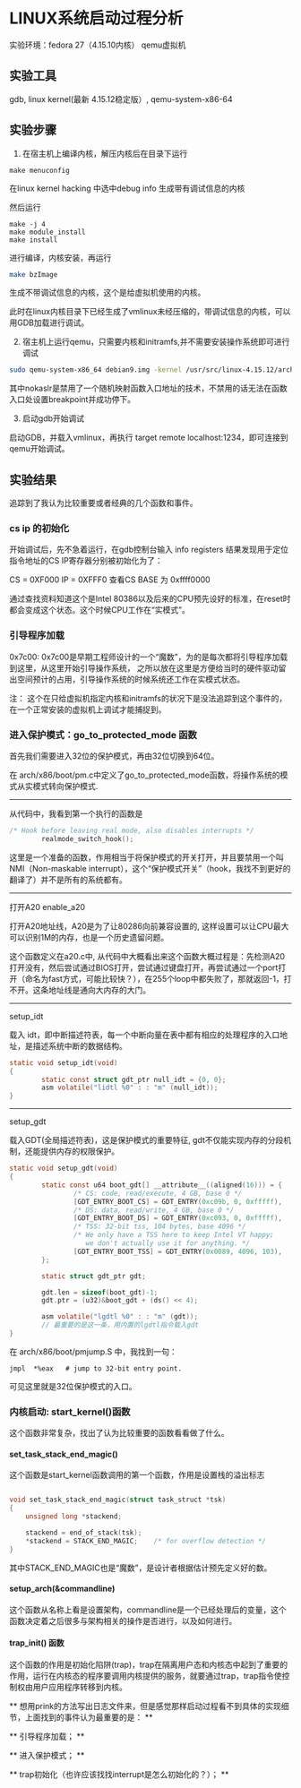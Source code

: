 # LINUX系统启动过程分析

实验环境：fedora 27（4.15.10内核） qemu虚拟机

## 实验工具

gdb, linux kernel(最新 4.15.12稳定版）, qemu-system-x86-64

## 实验步骤

1. 在宿主机上编译内核，解压内核后在目录下运行

``` shell
make menuconfig
```

在linux kernel hacking 中选中debug info 生成带有调试信息的内核

然后运行

``` shell
make -j 4
make module_install
make install
```

进行编译，内核安装，再运行

``` bash
make bzImage
```

生成不带调试信息的内核，这个是给虚拟机使用的内核。

此时在linux内核目录下已经生成了vmlinux未经压缩的，带调试信息的内核，可以用GDB加载进行调试。

2. 宿主机上运行qemu，只需要内核和initramfs,并不需要安装操作系统即可进行调试

``` bash
sudo qemu-system-x86_64 debian9.img -kernel /usr/src/linux-4.15.12/arch/x86/boot/bzImage -gdb tcp::1234 -S -append "nokaslr" -nographic
```

其中nokaslr是禁用了一个随机映射函数入口地址的技术，不禁用的话无法在函数入口处设置breakpoint并成功停下。

3. 启动gdb开始调试

启动GDB，并载入vmlinux，再执行 target remote localhost:1234，即可连接到qemu开始调试。

## 实验结果

追踪到了我认为比较重要或者经典的几个函数和事件。

### cs ip 的初始化

开始调试后，先不急着运行，在gdb控制台输入 info registers 结果发现用于定位指令地址的CS IP寄存器分别被初始化为了：

CS = 0XF000 IP = 0XFFF0 查看CS BASE 为 0xffff0000 

通过查找资料知道这个是Intel 80386以及后来的CPU预先设好的标准，在reset时都会变成这个状态。这个时候CPU工作在“实模式”。

### 引导程序加载

0x7c00: 0x7c00是早期工程师设计的一个“魔数”，为的是每次都将引导程序加载到这里，从这里开始引导操作系统，
之所以放在这里是方便给当时的硬件驱动留出空间预计的占用，引导操作系统的时候系统还工作在实模式状态。

注： 这个在只给虚拟机指定内核和initramfs的状况下是没法追踪到这个事件的，在一个正常安装的虚拟机上调试才能捕捉到。

### 进入保护模式：go_to_protected_mode 函数

首先我们需要进入32位的保护模式，再由32位切换到64位。

在 arch/x86/boot/pm.c中定义了go_to_protected_mode函数，将操作系统的模式从实模式转向保护模式.

---

从代码中，我看到第一个执行的函数是

```c
/* Hook before leaving real mode, also disables interrupts */
        realmode_switch_hook();
```

这里是一个准备的函数，作用相当于将保护模式的开关打开，并且要禁用一个叫NMI（Non-maskable interrupt），这个“保护模式开关”（hook，我找不到更好的翻译了）并不是所有的系统都有。

---

打开A20 enable_a20

打开A20地址线，A20是为了让80286向前兼容设置的, 这样设置可以让CPU最大可以识别1M的内存，也是一个历史遗留问题。

这个函数定义在a20.c中, 从代码中大概看出来这个函数大概过程是：先检测A20打开没有，然后尝试通过BIOS打开，尝试通过键盘打开，再尝试通过一个port打开（命名为fast方式，可能比较快？），在255个loop中都失败了，那就返回-1，打不开。这条地址线是通向大内存的大门。

---

setup_idt

载入 idt，即中断描述符表，每一个中断向量在表中都有相应的处理程序的入口地址，是描述系统中断的数据结构。

``` c
static void setup_idt(void)
{
        static const struct gdt_ptr null_idt = {0, 0};
        asm volatile("lidtl %0" : : "m" (null_idt));
}
```

---

setup_gdt

载入GDT(全局描述符表)，这是保护模式的重要特征, gdt不仅能实现内存的分段机制，还能提供内存的权限保护。

``` c
static void setup_gdt(void)
{
        static const u64 boot_gdt[] __attribute__((aligned(16))) = {
                /* CS: code, read/execute, 4 GB, base 0 */
                [GDT_ENTRY_BOOT_CS] = GDT_ENTRY(0xc09b, 0, 0xfffff),
                /* DS: data, read/write, 4 GB, base 0 */
                [GDT_ENTRY_BOOT_DS] = GDT_ENTRY(0xc093, 0, 0xfffff),
                /* TSS: 32-bit tss, 104 bytes, base 4096 */
                /* We only have a TSS here to keep Intel VT happy;
                   we don't actually use it for anything. */
                [GDT_ENTRY_BOOT_TSS] = GDT_ENTRY(0x0089, 4096, 103),
        };

        static struct gdt_ptr gdt;

        gdt.len = sizeof(boot_gdt)-1;
        gdt.ptr = (u32)&boot_gdt + (ds() << 4);

        asm volatile("lgdtl %0" : : "m" (gdt));
        // 最重要的是这一条，用内置的lgdtl指令载入gdt
}
```

在 arch/x86/boot/pmjump.S 中，我找到一句：

``` assembly
jmpl  *%eax   # jump to 32-bit entry point.
```

可见这里就是32位保护模式的入口。

### 内核启动: start_kernel()函数

这个函数非常复杂，找出了认为比较重要的函数看看做了什么。

#### set_task_stack_end_magic()

这个函数是start_kernel函数调用的第一个函数，作用是设置栈的溢出标志

``` c

void set_task_stack_end_magic(struct task_struct *tsk)
{
    unsigned long *stackend;

    stackend = end_of_stack(tsk);
    *stackend = STACK_END_MAGIC;    /* for overflow detection */
}

```

其中STACK_END_MAGIC也是“魔数”，是设计者根据估计预先定义好的数。

#### setup_arch(&commandline)

这个函数从名称上看是设置架构，commandline是一个已经处理后的变量，这个函数决定着之后很多与架构相关的操作是否进行，以及如何进行。

#### trap_init() 函数

这个函数的作用是初始化陷阱(trap)，trap在隔离用户态和内核态中起到了重要的作用，运行在内核态的程序要调用内核提供的服务，就要通过trap，trap指令使控制权由用户应用程序转移到内核。

** 想用prink的方法写出日志文件来，但是感觉那样启动过程看不到具体的实现细节，上面找到的事件认为最重要的是： **

** 引导程序加载； **

** 进入保护模式； **

** trap初始化（也许应该找找interrupt是怎么初始化的？）； **